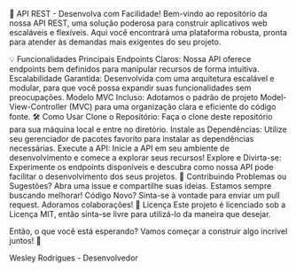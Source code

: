 🚀 API REST - Desenvolva com Facilidade!
Bem-vindo ao repositório da nossa API REST, uma solução poderosa para construir aplicativos web escaláveis e flexíveis. Aqui você encontrará uma plataforma robusta, pronta para atender às demandas mais exigentes do seu projeto.

💡 Funcionalidades Principais
Endpoints Claros: Nossa API oferece endpoints bem definidos para manipular recursos de forma intuitiva.
Escalabilidade Garantida: Desenvolvida com uma arquitetura escalável e modular, para que você possa expandir suas funcionalidades sem preocupações.
Modelo MVC Incluso: Adotamos o padrão de projeto Model-View-Controller (MVC) para uma organização clara e eficiente do código fonte.
🛠️ Como Usar
Clone o Repositório: Faça o clone deste repositório para sua máquina local e entre no diretório.
Instale as Dependências: Utilize seu gerenciador de pacotes favorito para instalar as dependências necessárias.
Execute a API: Inicie a API em seu ambiente de desenvolvimento e comece a explorar seus recursos!
Explore e Divirta-se: Experimente os endpoints disponíveis e descubra como nossa API pode facilitar o desenvolvimento dos seus projetos.
🤝 Contribuindo
Problemas ou Sugestões? Abra uma issue e compartilhe suas ideias. Estamos sempre buscando melhorar!
Código Novo? Sinta-se à vontade para enviar um pull request. Adoramos colaborações!
📝 Licença
Este projeto é licenciado sob a Licença MIT, então sinta-se livre para utilizá-lo da maneira que desejar.

Então, o que você está esperando? Vamos começar a construir algo incrível juntos! 🚀

Wesley Rodrigues - Desenvolvedor
